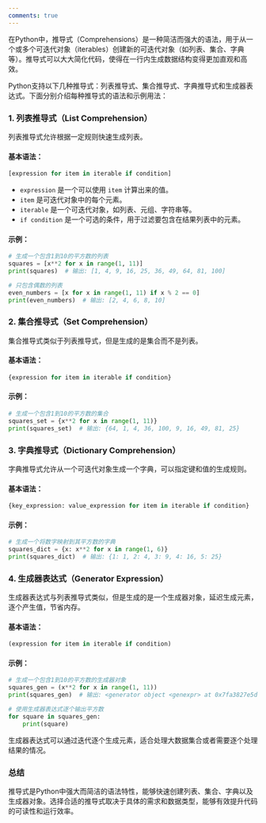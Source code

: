 ```yaml
---
comments: true
---
```


在Python中，推导式（Comprehensions）是一种简洁而强大的语法，用于从一个或多个可迭代对象（iterables）创建新的可迭代对象（如列表、集合、字典等）。推导式可以大大简化代码，使得在一行内生成数据结构变得更加直观和高效。

Python支持以下几种推导式：列表推导式、集合推导式、字典推导式和生成器表达式。下面分别介绍每种推导式的语法和示例用法：

### 1. 列表推导式（List Comprehension）

列表推导式允许根据一定规则快速生成列表。

#### 基本语法：

```python
[expression for item in iterable if condition]
```

- `expression` 是一个可以使用 `item` 计算出来的值。
- `item` 是可迭代对象中的每个元素。
- `iterable` 是一个可迭代对象，如列表、元组、字符串等。
- `if condition` 是一个可选的条件，用于过滤要包含在结果列表中的元素。

#### 示例：

```python
# 生成一个包含1到10的平方数的列表
squares = [x**2 for x in range(1, 11)]
print(squares)  # 输出: [1, 4, 9, 16, 25, 36, 49, 64, 81, 100]

# 只包含偶数的列表
even_numbers = [x for x in range(1, 11) if x % 2 == 0]
print(even_numbers)  # 输出: [2, 4, 6, 8, 10]
```

### 2. 集合推导式（Set Comprehension）

集合推导式类似于列表推导式，但是生成的是集合而不是列表。

#### 基本语法：

```python
{expression for item in iterable if condition}
```

#### 示例：

```python
# 生成一个包含1到10的平方数的集合
squares_set = {x**2 for x in range(1, 11)}
print(squares_set)  # 输出: {64, 1, 4, 36, 100, 9, 16, 49, 81, 25}
```

### 3. 字典推导式（Dictionary Comprehension）

字典推导式允许从一个可迭代对象生成一个字典，可以指定键和值的生成规则。

#### 基本语法：

```python
{key_expression: value_expression for item in iterable if condition}
```

#### 示例：

```python
# 生成一个将数字映射到其平方数的字典
squares_dict = {x: x**2 for x in range(1, 6)}
print(squares_dict)  # 输出: {1: 1, 2: 4, 3: 9, 4: 16, 5: 25}
```

### 4. 生成器表达式（Generator Expression）

生成器表达式与列表推导式类似，但是生成的是一个生成器对象，延迟生成元素，逐个产生值，节省内存。

#### 基本语法：

```python
(expression for item in iterable if condition)
```

#### 示例：

```python
# 生成一个包含1到10的平方数的生成器对象
squares_gen = (x**2 for x in range(1, 11))
print(squares_gen)  # 输出: <generator object <genexpr> at 0x7fa3827e5d00>

# 使用生成器表达式逐个输出平方数
for square in squares_gen:
    print(square)
```

生成器表达式可以通过迭代逐个生成元素，适合处理大数据集合或者需要逐个处理结果的情况。

### 总结

推导式是Python中强大而简洁的语法特性，能够快速创建列表、集合、字典以及生成器对象。选择合适的推导式取决于具体的需求和数据类型，能够有效提升代码的可读性和运行效率。